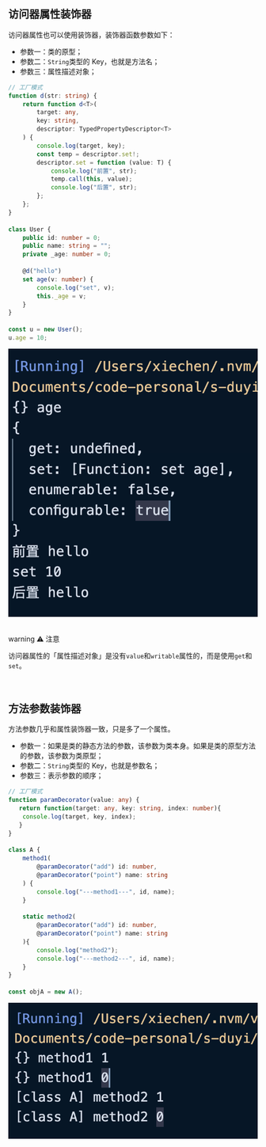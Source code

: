 ##  访问器属性装饰器
访问器属性也可以使用装饰器，装饰器函数参数如下：

+ 参数一：类的原型；
+ 参数二：`String`类型的 Key，也就是方法名；
+ 参数三：属性描述对象；

```typescript
// 工厂模式
function d(str: string) {
    return function d<T>(
        target: any,
        key: string,
        descriptor: TypedPropertyDescriptor<T>
    ) {
        console.log(target, key);
        const temp = descriptor.set!;
        descriptor.set = function (value: T) {
            console.log("前置", str);
            temp.call(this, value);
            console.log("后置", str);
        };
    };
}

class User {
    public id: number = 0;
    public name: string = "";
    private _age: number = 0;

    @d("hello")
    set age(v: number) {
        console.log("set", v);
        this._age = v;
    }
}

const u = new User();
u.age = 10;
```

![](imgs/1736144385266-90949c45-68d9-4593-b346-a3b50656269f.png)

<br/>warning
⚠️ 注意

访问器属性的「属性描述对象」是没有`value`和`writable`属性的，而是使用`get`和`set`。

<br/>



##  方法参数装饰器
方法参数几乎和属性装饰器一致，只是多了一个属性。

+ 参数一：如果是类的静态方法的参数，该参数为类本身。如果是类的原型方法的参数，该参数为类原型；
+ 参数二：`String`类型的 Key，也就是参数名；
+ 参数三：表示参数的顺序；

```typescript
// 工厂模式
function paramDecorator(value: any) {
   return function(target: any, key: string, index: number){
    console.log(target, key, index);
   }
}

class A {
    method1(
        @paramDecorator("add") id: number, 
        @paramDecorator("point") name: string
    ) {
        console.log("---method1---", id, name);
    }

    static method2(
        @paramDecorator("add") id: number, 
        @paramDecorator("point") name: string
    ){
        console.log("method2");
        console.log("---method2---", id, name);
    }
}

const objA = new A();
```

![](imgs/1736145035400-ae2102e7-700e-40ed-992c-fc003e1bd17d.png)

